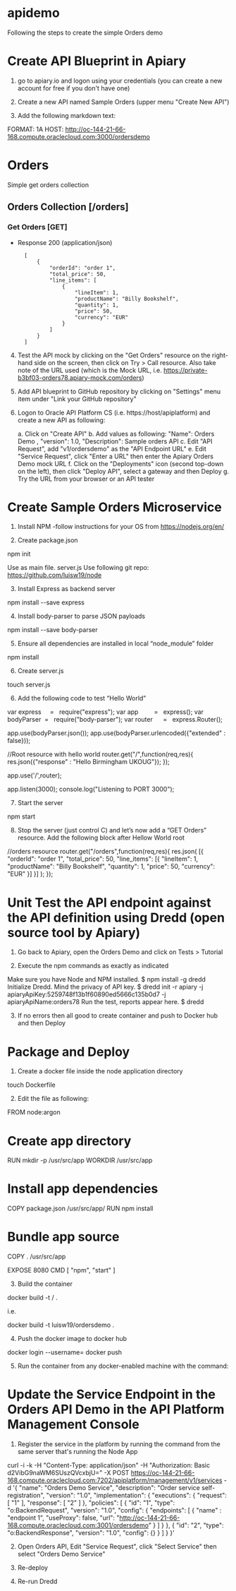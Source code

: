 # apidemo

Following the steps to create the simple Orders demo

# Create API Blueprint in Apiary

1. go to apiary.io and logon using your credentials (you can create a new account for free if you don't have one)

2. Create a new API named Sample Orders (upper menu "Create New API")

3. Add the following markdown text:

FORMAT: 1A
HOST: http://oc-144-21-66-168.compute.oraclecloud.com:3000/ordersdemo

# Orders

Simple get orders collection

## Orders Collection [/orders]

### Get Orders [GET]

+ Response 200 (application/json)

        [
            {
                "orderId": "order 1",
                "total_price": 50,
                "line_items": [
                    {
                        "lineItem": 1,
                        "productName": "Billy Bookshelf",
                        "quantity": 1,
                        "price": 50,
                        "currency": "EUR"
                    }
                ]
            }
        ]

4. Test the API mock by clicking on the "Get Orders" resource on the right-hand side on the screen, then click on Try > Call resource. Also take note of the URL used (which is the Mock URL, i.e. https://private-b3bf03-orders78.apiary-mock.com/orders)

5. Add API blueprint to GitHub repository by clicking on "Settings" menu item under "Link your GitHub repository"

6. Logon to Oracle API Platform CS (i.e. https://host/apiplatform) and create a new API as following:

    a. Click on "Create API"
    b. Add values as following: "Name": Orders Demo , "version": 1.0, "Description": Sample orders API
    c. Edit "API Request", add "v1/ordersdemo" as the "API Endpoint URL"
    e. Edit "Service Request", click "Enter a URL" then enter the Apiary Orders Demo mock URL
    f. Click on the "Deployments" icon (second top-down on the left), then click "Deploy API", select a gateway and then Deploy
    g. Try the URL from your browser or an API tester

# Create Sample Orders Microservice

1. Install NPM -follow instructions for your OS from https://nodejs.org/en/

2. Create package.json

npm init

Use as main file. server.js
Use following git repo: https://github.com/luisw19/node

3. Install Express as backend server

npm install --save express

4. Install body-parser to parse JSON payloads

npm install --save body-parser

5. Ensure all dependencies are installed in local “node_module” folder

npm install

6. Create server.js

touch server.js

6. Add the following code to test “Hello World”

var express     =   require("express");
var app         =   express();
var bodyParser  =   require("body-parser");
var router      =   express.Router();

app.use(bodyParser.json());
app.use(bodyParser.urlencoded({"extended" : false}));

//Root resource with hello world
router.get("/",function(req,res){
    res.json({"response" : "Hello Birmingham UKOUG"});
});

app.use('/',router);

app.listen(3000);
console.log("Listening to PORT 3000");

7. Start the server

npm start

8. Stop the server (just control C) and let’s now add a “GET Orders” resource. Add the following block after Hellow World root

//orders resource
router.get("/orders",function(req,res){
    res.json(
        [{
          "orderId": "order 1",
          "total_price": 50,
          "line_items": [{
            "lineItem": 1,
            "productName": "Billy Bookshelf",
            "quantity": 1,
            "price": 50,
            "currency": "EUR"
          }]
        }]
      );
});

# Unit Test the API endpoint against the API definition using Dredd (open source tool by Apiary)

1. Go back to Apiary, open the Orders Demo and click on Tests > Tutorial

2. Execute the npm commands as exactly as indicated

Make sure you have Node and NPM installed.
$ npm install -g dredd
Initialize Dredd. Mind the privacy of API key.
$ dredd init -r apiary -j apiaryApiKey:5259748f13b1f60890ed5666c135b0d7 -j apiaryApiName:orders78
Run the test, reports appear here.
$ dredd

3. If no errors then all good to create container and push to Docker hub and then Deploy

# Package and Deploy

1. Create a docker file inside the node application directory

touch Dockerfile

2. Edit the file as following:

FROM node:argon

# Create app directory
RUN mkdir -p /usr/src/app
WORKDIR /usr/src/app

# Install app dependencies
COPY package.json /usr/src/app/
RUN npm install

# Bundle app source
COPY . /usr/src/app

EXPOSE 8080
CMD [ "npm", "start" ]

3. Build the container

docker build -t <docker hub user>/<container namme> .

i.e.

docker build -t luisw19/ordersdemo .

4. Push the docker image to docker hub

docker login --username=<username>
docker push <image name>

5. Run the container from any docker-enabled machine with the command:

# Update the Service Endpoint in the Orders API Demo in the API Platform Management Console

1. Register the service in the platform by running the command from the same server that's running the Node App

curl -i -k -H "Content-Type: application/json" -H "Authorization: Basic d2VibG9naWM6SUszQVcxbjU=" -X POST https://oc-144-21-66-168.compute.oraclecloud.com:7202/apiplatform/management/v1/services -d '{ "name": "Orders Demo Service", "description": "Order service self-registration", "version": "1.0", "implementation": { "executions": { "request": [ "1" ], "response": [ "2" ] }, "policies": [ { "id": "1", "type": "o:BackendRequest", "version": "1.0", "config": { "endpoints": [ { "name" : "endpoint 1", "useProxy": false, "url": "http://oc-144-21-66-168.compute.oraclecloud.com:3001/ordersdemo" } ] } }, { "id": "2", "type": "o:BackendResponse", "version": "1.0", "config": {} } ] } }'

2. Open Orders API, Edit "Service Request", click "Select Service" then select "Orders Demo Service"

3. Re-deploy

4. Re-run Dredd
